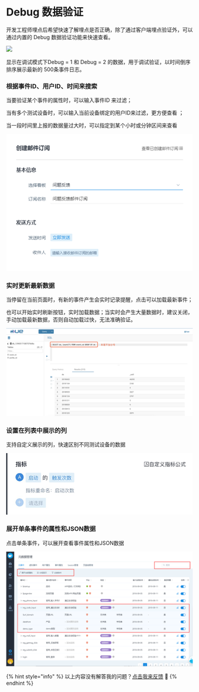 # Debug 数据验证

开发工程师埋点后希望快速了解埋点是否正确，除了通过客户端埋点验证外，可以通过内置的 Debug 数据验证功能来快速查看。

![](../../.gitbook/assets/20191224212350.jpg)

显示在调试模式下Debug = 1 和 Debug = 2 的数据，用于调试验证，以时间倒序排序展示最新的 500条事件日志。

### 根据事件ID、用户ID、时间来搜索

当要验证某个事件的属性时，可以输入事件ID 来过滤；

当有多个测试设备时，可以输入当前设备绑定的用户ID来过滤，更方便查看
；

当一段时间里上报的数据量过大时，可以指定到某个小时或分钟区间来查看

![](../../.gitbook/assets/image%20%28135%29.png)

### 实时更新最新数据

当停留在当前页面时，有新的事件产生会实时记录提醒，点击可以加载最新事件；

也可以开始实时刷新按钮，实时加载数据；当实时会产生大量数据时，建议关闭，手动加载最新数据，否则自动加载过快，无法准确验证。

![](../../.gitbook/assets/image%20%28113%29.png)

### 设置在列表中展示的列

支持自定义展示的列，快速区别不同测试设备的数据

![](../../.gitbook/assets/image%20%28212%29.png)

### 展开单条事件的属性和JSON数据

点击单条事件，可以展开查看事件属性和JSON数据

![](../../.gitbook/assets/image%20%28189%29.png)

{% hint style="info" %}
以上内容没有解答我的问题？[点击我来反馈](https://support.qq.com/products/118522/) 🚀
{% endhint %}


